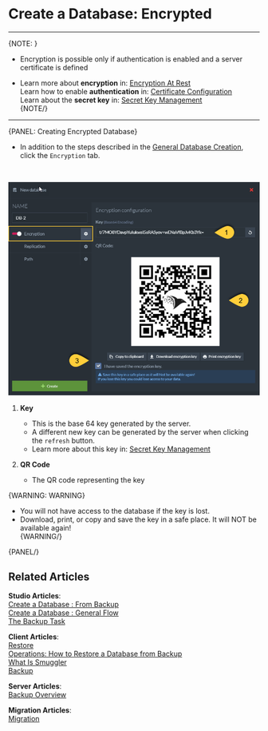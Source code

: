 # Create a Database: Encrypted
---

{NOTE: }

* Encryption is possible only if authentication is enabled and a server certificate is defined

* Learn more about **encryption** in: [Encryption At Rest](../../../server/security/encryption/encryption-at-rest)  
  Learn how to enable **authentication** in: [Certificate Configuration](../../../server/security/authentication/certificate-configuration)  
  Learn about the **secret key** in: [Secret Key Management](../../../server/security/encryption/secret-key-management)  
{NOTE/}

---

{PANEL: Creating Encrypted Database}

* In addition to the steps described in the [General Database Creation](../../../studio/database/create-new-database/general-flow), click the `Encryption` tab.  
<br/>

![Figure 1. Create New Database - Encrypted](images/new-database-encrypted.png "Encrypted Database")

1. **Key**
   * This is the base 64 key generated by the server.  
   * A different new key can be generated by the server when clicking the `refresh` button.  
   * Learn more about this key in: [Secret Key Management](../../../server/security/encryption/secret-key-management)  

2. **QR Code**
   * The QR code representing the key  

{WARNING: WARNING}

   * You will not have access to the database if the key is lost.  
   * Download, print, or copy and save the key in a safe place. It will NOT be available again!  
   {WARNING/}

{PANEL/}

## Related Articles

**Studio Articles**:   
[Create a Database : From Backup](../../../studio/database/create-new-database/from-backup)  
[Create a Database : General Flow](../../../studio/database/create-new-database/general-flow)  
[The Backup Task](../../../studio/database/tasks/backup-task)    

**Client Articles**:  
[Restore](../../../client-api/operations/maintenance/backup/restore)  
[Operations: How to Restore a Database from Backup](../../../client-api/operations/server-wide/restore-backup)  
[What Is Smuggler](../../../client-api/smuggler/what-is-smuggler)  
[Backup](../../../client-api/operations/maintenance/backup/backup)  

**Server Articles**:  
[Backup Overview](../../../server/ongoing-tasks/backup-overview)  

**Migration Articles**:  
[Migration](../../../migration/server/data-migration)  
